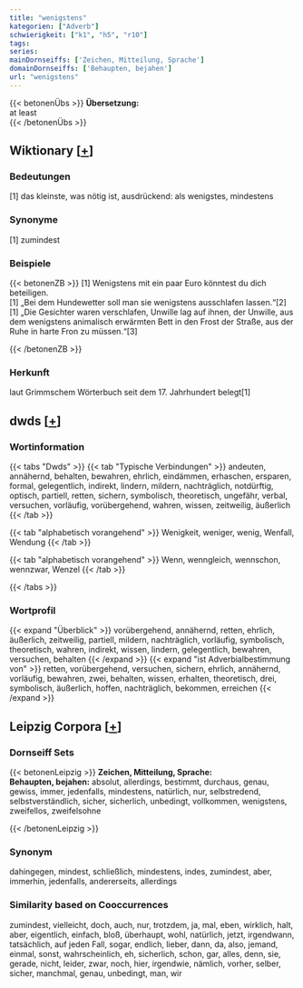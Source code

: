 ```yaml
---
title: "wenigstens"
kategorien: ["Adverb"]
schwierigkeit: ["k1", "h5", "r10"]
tags:
series:
mainDornseiffs: ['Zeichen, Mitteilung, Sprache']
domainDornseiffs: ['Behaupten, bejahen']
url: "wenigstens"
---
```


{{< betonenÜbs >}}
**Übersetzung:**  
at least  
{{< /betonenÜbs >}}

## Wiktionary [[+](https://de.wiktionary.org/wiki/wenigstens)]

### Bedeutungen
[1] das kleinste, was nötig ist, ausdrückend: als wenigstes, mindestens  

### Synonyme
[1] zumindest  

### Beispiele
{{< betonenZB >}}
[1] Wenigstens mit ein paar Euro könntest du dich beteiligen.  
[1] „Bei dem Hundewetter soll man sie wenigstens ausschlafen lassen.“[2]  
[1] „Die Gesichter waren verschlafen, Unwille lag auf ihnen, der Unwille, aus dem wenigstens animalisch erwärmten Bett in den Frost der Straße, aus der Ruhe in harte Fron zu müssen.“[3]  

{{< /betonenZB >}}
### Herkunft
laut Grimmschem Wörterbuch seit dem 17. Jahrhundert belegt[1]  



## dwds [[+](https://www.dwds.de/wb/wenigstens)]

### Wortinformation
{{< tabs "Dwds" >}}
{{< tab "Typische Verbindungen" >}}
andeuten, annähernd, behalten, bewahren, ehrlich, eindämmen, erhaschen, ersparen, formal, gelegentlich, indirekt, lindern, mildern, nachträglich, notdürftig, optisch, partiell, retten, sichern, symbolisch, theoretisch, ungefähr, verbal, versuchen, vorläufig, vorübergehend, wahren, wissen, zeitweilig, äußerlich
{{< /tab >}}

{{< tab "alphabetisch vorangehend" >}}
Wenigkeit, weniger, wenig, Wenfall, Wendung
{{< /tab >}}

{{< tab "alphabetisch vorangehend" >}}
Wenn, wenngleich, wennschon, wennzwar, Wenzel
{{< /tab >}}

{{< /tabs >}}

### Wortprofil
{{< expand "Überblick" >}} vorübergehend, annähernd, retten, ehrlich, äußerlich, zeitweilig, partiell, mildern, nachträglich, vorläufig, symbolisch, theoretisch, wahren, indirekt, wissen, lindern, gelegentlich, bewahren, versuchen, behalten {{< /expand >}}
{{< expand "ist Adverbialbestimmung von" >}} retten, vorübergehend, versuchen, sichern, ehrlich, annähernd, vorläufig, bewahren, zwei, behalten, wissen, erhalten, theoretisch, drei, symbolisch, äußerlich, hoffen, nachträglich, bekommen, erreichen {{< /expand >}}

## Leipzig Corpora [[+](https://corpora.uni-leipzig.de/en/res?word=wenigstens&corpusId=deu_newscrawl-public_2018)]

### Dornseiff Sets
{{< betonenLeipzig >}}
**Zeichen, Mitteilung, Sprache:**  
**Behaupten, bejahen:** absolut, allerdings, bestimmt, durchaus, genau, gewiss, immer, jedenfalls, mindestens, natürlich, nur, selbstredend, selbstverständlich, sicher, sicherlich, unbedingt, vollkommen, wenigstens, zweifellos, zweifelsohne  

{{< /betonenLeipzig >}}

### Synonym
dahingegen, mindest, schließlich, mindestens, indes, zumindest, aber, immerhin, jedenfalls, andererseits, allerdings


### Similarity based on Cooccurrences
zumindest, vielleicht, doch, auch, nur, trotzdem, ja, mal, eben, wirklich, halt, aber, eigentlich, einfach, bloß, überhaupt, wohl, natürlich, jetzt, irgendwann, tatsächlich, auf jeden Fall, sogar, endlich, lieber, dann, da, also, jemand, einmal, sonst, wahrscheinlich, eh, sicherlich, schon, gar, alles, denn, sie, gerade, nicht, leider, zwar, noch, hier, irgendwie, nämlich, vorher, selber, sicher, manchmal, genau, unbedingt, man, wir

